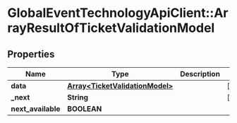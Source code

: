 # GlobalEventTechnologyApiClient::ArrayResultOfTicketValidationModel

## Properties
Name | Type | Description | Notes
------------ | ------------- | ------------- | -------------
**data** | [**Array&lt;TicketValidationModel&gt;**](TicketValidationModel.md) |  | [optional] 
**_next** | **String** |  | [optional] 
**next_available** | **BOOLEAN** |  | 

